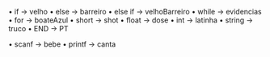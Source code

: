•	if -> velho
•	else -> barreiro
•	else if -> velhoBarreiro
•	while -> evidencias
•	for -> boateAzul
•	short -> shot
•	float -> dose
•	int -> latinha
•	string -> truco
•	END -> PT

•	scanf -> bebe
•	printf -> canta
